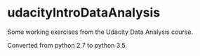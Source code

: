 # udacityIntroDataAnalysis

Some working exercises from the Udacity Data Analysis course.

Converted from python 2.7 to python 3.5. 

